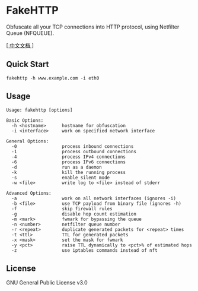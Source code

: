 # FakeHTTP

Obfuscate all your TCP connections into HTTP protocol, using Netfilter Queue (NFQUEUE).

[[ 中文文档 ]](https://github.com/MikeWang000000/FakeHTTP/wiki)


## Quick Start

```
fakehttp -h www.example.com -i eth0
```


## Usage

```
Usage: fakehttp [options]

Basic Options:
  -h <hostname>      hostname for obfuscation
  -i <interface>     work on specified network interface

General Options:
  -0                 process inbound connections
  -1                 process outbound connections
  -4                 process IPv4 connections
  -6                 process IPv6 connections
  -d                 run as a daemon
  -k                 kill the running process
  -s                 enable silent mode
  -w <file>          write log to <file> instead of stderr

Advanced Options:
  -a                 work on all network interfaces (ignores -i)
  -b <file>          use TCP payload from binary file (ignores -h)
  -f                 skip firewall rules
  -g                 disable hop count estimation
  -m <mark>          fwmark for bypassing the queue
  -n <number>        netfilter queue number
  -r <repeat>        duplicate generated packets for <repeat> times
  -t <ttl>           TTL for generated packets
  -x <mask>          set the mask for fwmark
  -y <pct>           raise TTL dynamically to <pct>% of estimated hops
  -z                 use iptables commands instead of nft

```


## License

GNU General Public License v3.0
